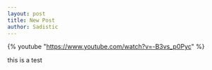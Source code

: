 ```yaml
---
layout: post
title: New Post
author: Sadistic
---
```


{% youtube "https://www.youtube.com/watch?v=-B3vs_p0Pyc" %}

this is a test